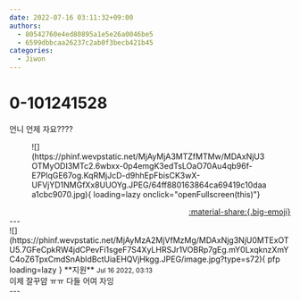 ```yaml
---
date: 2022-07-16 03:11:32+09:00
authors:
  - 80542760e4ed80895a1e5e26a0046be5
  - 6599dbbcaa26237c2ab0f3becb421b45
categories:
  - Jiwon
---
```


# 0-101241528

<div class="post-container" markdown="1">
<div class="content-container md-sidebar__scrollwrap" markdown="1">

언니 언제 자요????
<figure markdown="1">
![](https://phinf.wevpstatic.net/MjAyMjA3MTZfMTMw/MDAxNjU3OTMyODI3MTc2.6wbxx-0p4emgK3edTsLOaO70Au4qb96f-E7PlqGE67og.KqRMjJcD-d9hhEpFbisCK3wX-UFVjYD1NMGfXx8UUOYg.JPEG/64ff880163864ca69419c10daaa1cbc9070.jpg){ loading=lazy onclick="openFullscreen(this)"}
</figure>


</div>
</div>

<div style="text-align: right;" markdown="1">
<a href="https://weverse.io/fromis9/fanpost/0-101241528" style="text-align: right;">:material-share:{.big-emoji}</a>
</div>
---

<div class="comments-container md-sidebar__scrollwrap" markdown="1">
<div class="comment" markdown="1">
<div class='id-container' markdown="1">
![](https://phinf.wevpstatic.net/MjAyMzA2MjVfMzMg/MDAxNjg3NjU0MTExOTU5.7GFeCpkRW4jdCPevFi1sgeF7S4XyLHRSJr1VOBRp7gEg.mY0LxqknzXmYC4oZ6TpxCmdSnAbldBctUiaEHQVjHkgg.JPEG/image.jpg?type=s72){ pfp loading=lazy }
**<span class="artist">지원</span>** <small>Jul 16 2022, 03:13</small><br>
</div>
<div class='comment-body' markdown="1">
이제 잘꾸얌 ㅠㅠ 다들 어여 자잉
</div>
</div>
</div>
---
